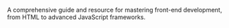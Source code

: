 A comprehensive guide and resource for mastering front-end development, from HTML to advanced JavaScript frameworks.
